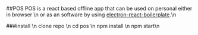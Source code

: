 ##POS
POS is a react based offline app that can be used on personal either in browser \n
or as an software by using [electron-react-boilerplate](https://github.com/electron-react-boilerplate/electron-react-boilerplate).\n

###install \n
clone repo \n
cd pos \n
npm install \n
npm start\n

